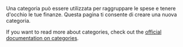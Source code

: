Una categoria può essere utilizzata per raggruppare le spese e tenere d'occhio le tue finanze. Questa pagina ti consente di creare una nuova categoria.

If you want to read more about categories, check out the [official documentation on categories](https://firefly-iii.readthedocs.io/en/latest/concepts/categories.html).
